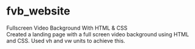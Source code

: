 # fvb_website
Fullscreen Video Background With HTML &amp; CSS  
Created a landing page with a full screen video background using HTML and CSS. Used vh and vw units to achieve this.
